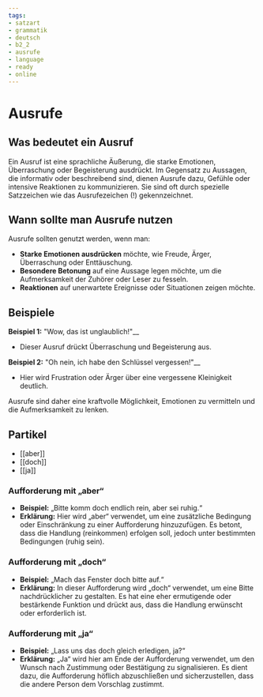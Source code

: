 ```yaml
---
tags:
- satzart
- grammatik
- deutsch
- b2_2
- ausrufe
- language
- ready
- online
---
```


# Ausrufe

## Was bedeutet ein Ausruf

Ein Ausruf ist eine sprachliche Äußerung, die starke Emotionen, Überraschung oder Begeisterung ausdrückt. Im Gegensatz zu Aussagen, die informativ oder beschreibend sind, dienen Ausrufe dazu, Gefühle oder intensive Reaktionen zu kommunizieren. Sie sind oft durch spezielle Satzzeichen wie das Ausrufezeichen (!) gekennzeichnet.

## Wann sollte man Ausrufe nutzen

Ausrufe sollten genutzt werden, wenn man:

- __Starke Emotionen ausdrücken__ möchte, wie Freude, Ärger, Überraschung oder Enttäuschung.
- __Besondere Betonung__ auf eine Aussage legen möchte, um die Aufmerksamkeit der Zuhörer oder Leser zu fesseln.
- __Reaktionen__ auf unerwartete Ereignisse oder Situationen zeigen möchte.

## Beispiele

__Beispiel 1:__ "Wow, das ist unglaublich!"__
  
- Dieser Ausruf drückt Überraschung und Begeisterung aus.

__Beispiel 2:__ "Oh nein, ich habe den Schlüssel vergessen!"__
  
- Hier wird Frustration oder Ärger über eine vergessene Kleinigkeit deutlich.

Ausrufe sind daher eine kraftvolle Möglichkeit, Emotionen zu vermitteln und die Aufmerksamkeit zu lenken.

## Partikel

- [[aber]]
- [[doch]]
- [[ja]]

### Aufforderung mit „aber“

- __Beispiel:__ „Bitte komm doch endlich rein, aber sei ruhig.“
- __Erklärung:__ Hier wird „aber“ verwendet, um eine zusätzliche Bedingung oder Einschränkung zu einer Aufforderung hinzuzufügen. Es betont, dass die Handlung (reinkommen) erfolgen soll, jedoch unter bestimmten Bedingungen (ruhig sein).

### Aufforderung mit „doch“

- __Beispiel:__ „Mach das Fenster doch bitte auf.“
- __Erklärung:__ In dieser Aufforderung wird „doch“ verwendet, um eine Bitte nachdrücklicher zu gestalten. Es hat eine eher ermutigende oder bestärkende Funktion und drückt aus, dass die Handlung erwünscht oder erforderlich ist.

### Aufforderung mit „ja“

- __Beispiel:__ „Lass uns das doch gleich erledigen, ja?“
- __Erklärung:__ „Ja“ wird hier am Ende der Aufforderung verwendet, um den Wunsch nach Zustimmung oder Bestätigung zu signalisieren. Es dient dazu, die Aufforderung höflich abzuschließen und sicherzustellen, dass die andere Person dem Vorschlag zustimmt.

